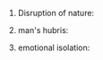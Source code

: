 <!-- SPDX-License-Identifier: zlib-acknowledgement -->

1. Disruption of nature:

2. man's hubris:

3. emotional isolation:
